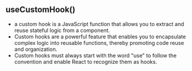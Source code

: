 ## useCustomHook()
- a custom hook is a JavaScript function that allows you to extract and reuse stateful logic from a component. 
- Custom hooks are a powerful feature that enables you to encapsulate complex logic into reusable functions, thereby promoting code reuse and organization.
- Custom hooks must always start with the word "use" to follow the convention and enable React to recognize them as hooks.